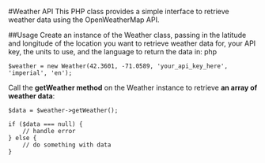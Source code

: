 #Weather API
This PHP class provides a simple interface to retrieve weather data using the OpenWeatherMap API.

##Usage
Create an instance of the Weather class, passing in the latitude and longitude of the location you want to retrieve weather data for, your API key, the units to use, and the language to return the data in:
php

```
$weather = new Weather(42.3601, -71.0589, 'your_api_key_here', 'imperial', 'en');
```
Call the **getWeather method** on the Weather instance to retrieve **an array of weather data**:

```
$data = $weather->getWeather();

if ($data === null) {
    // handle error
} else {
    // do something with data
}
```
